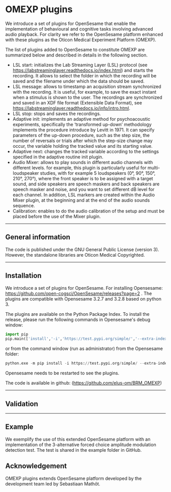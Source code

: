 # OMEXP plugins

We introduce a set of plugins for OpenSesame that enable the implementation of behavioural and cognitive tasks involving advanced audio playback.
For clarity we refer to the OpenSesame platform enhanced with these plugins as the Oticon Medical Experiment Platform (OMEXP).

The list of plugins added to OpenSesame to constitute OMEXP are summarized below and described in details in the following section.
- LSL start: initializes the Lab Streaming Layer (LSL) protocol (see https://labstreaminglayer.readthedocs.io/index.html) and starts the recording. It allows to select the folder in which the recording will be saved and the filename under which the data should be saved. 
- LSL message: allows to timestamp an acquisition stream synchronized with the recording. It is useful, for example, to save the exact instant when a stimulus is shown to the user. The recordings are synchronized and saved in an XDF file format (Extensible Data Format), see https://labstreaminglayer.readthedocs.io/info/intro.html.  
- LSL stop: stops and saves the recordings.
- Adaptive init: implements an adaptive method for psychoacoustic experiments, specifically the ‘transformed up-down’ methodology implements the procedure introduce by Levitt in 1971. It can specify parameters of the up-down procedure, such as the
step size, the number of reversals or trials after which the step-size change may occur, the variable holding the tracked value and its starting
value.
- Adaptive next: changes the tracked variable according to the settings specified in the adaptive routine init plugin.
- Audio Mixer: allows to play sounds in different audio channels with different levels. for example, this plugin is particularly useful for multi-loudspeaker studies, with for example 5 loudspeakers (0°, 90°, 150°, 210°, 270°), where the front speaker is to be assigned with a target sound, and side speakers are speech maskers and back speakers are speech masker and noise, and you want to set different dB level for each channel. In addition, LSL markers are created within the Audio Mixer plugin, at the beginning and at the end of the audio sounds sequence.
- Calibration: enables to do the audio calibration of the setup and must be placed before the use of the Mixer plugin.

***
## General information

The code is published under the GNU General Public License (version 3).
However, the standalone libraries are Oticon Medical Copyrighted.



***
## Installation

We introduce a set of plugins for OpenSesame. For installing Opensesame: https://github.com/open-cogsci/OpenSesame/releases?page=2 .
The plugins are compatible with Opensesame 3.2.7 and 3.2.8 based on python 3.

The plugins are available on the Python Package Index. To install the release, please run the following commands in Opensesame's debug window:

```python
import pip
pip.main(['install','-i','https://test.pypi.org/simple/','--extra-index-url','https://pypi.org/simple/','opensesame-plugin-omexp==0.1.3post1'])
```
or from the command window (run as administrator) from the Opensesame folder:
```python
python.exe -m pip install -i https://test.pypi.org/simple/ --extra-index-url https://pypi.org/simple/ opensesame-plugin-omexp==0.1.3post1
```

Opensesame needs to be restarted to see the plugins.

The code is available in github: (https://github.com/elus-om/BRM_OMEXP)

***

## Validation


***
## Example
We exemplify the use of this extended OpenSesame platform with an implementation of the 3-alternative forced choice amplitude modulation detection test. The test is shared in the example folder in GitHub.

## Acknowledgement

OMEXP plugins extends OpenSesame platform developed by the development team led by Sebastiaan Mathôt. 

